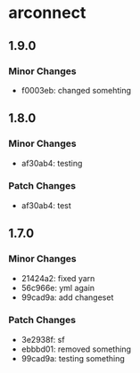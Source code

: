 # arconnect

## 1.9.0

### Minor Changes

- f0003eb: changed somehting

## 1.8.0

### Minor Changes

- af30ab4: testing

### Patch Changes

- af30ab4: test

## 1.7.0

### Minor Changes

- 21424a2: fixed yarn
- 56c966e: yml again
- 99cad9a: add changeset

### Patch Changes

- 3e2938f: sf
- ebbbd01: removed something
- 99cad9a: testing something
